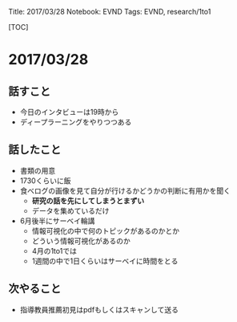 Title: 2017/03/28
Notebook: EVND
Tags: EVND, research/1to1

[TOC]

# 2017/03/28
## 話すこと
+ 今日のインタビューは19時から
+ ディープラーニングをやりつつある

## 話したこと
+ 書類の用意
+ 1730くらいに飯
+ 食べログの画像を見て自分が行けるかどうかの判断に有用かを聞く
  + **研究の話を先にしてしまうとまずい**
  + データを集めているだけ
+ 6月後半にサーベイ輪講
  + 情報可視化の中で何のトピックがあるのかとか
  + どういう情報可視化があるのか
  + 4月の1to1では
  + 1週間の中で1日くらいはサーベイに時間をとる

## 次やること
+ 指導教員推薦初見はpdfもしくはスキャンして送る

